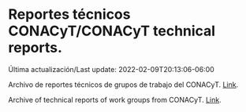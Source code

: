 # Reportes técnicos CONACyT/CONACyT technical reports.

Última actualización/Last update: 2022-02-09T20:13:06-06:00

Archivo de reportes técnicos de grupos de trabajo del CONACyT. [Link](https://salud.conacyt.mx/coronavirus/investigacion/productos/).

Archive of technical reports of work groups from CONACyT. [Link](https://salud.conacyt.mx/coronavirus/investigacion/productos/).

